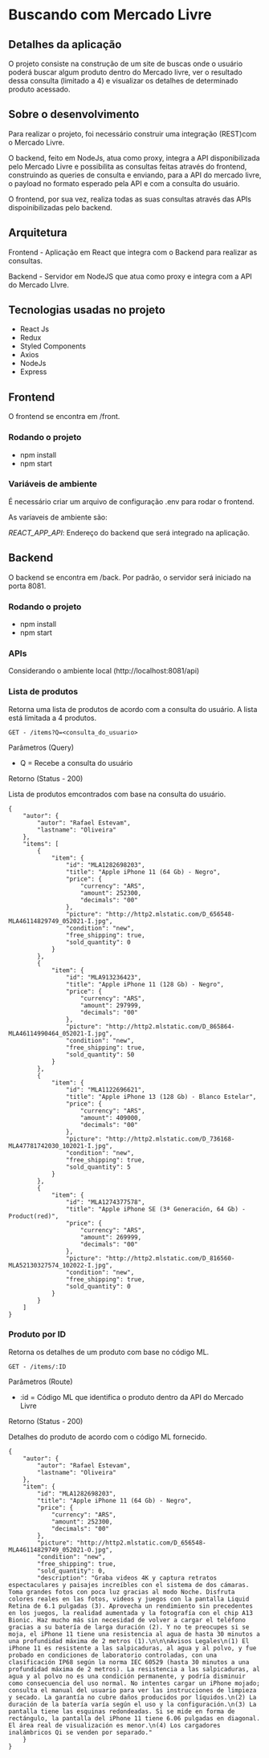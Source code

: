 # Buscando com Mercado Livre

## Detalhes da aplicação

O projeto consiste na construção de um site de buscas onde o usuário poderá buscar algum produto dentro do Mercado livre, ver o resultado dessa consulta (limitado a 4) e visualizar os detalhes de determinado produto acessado.

## Sobre o desenvolvimento

Para realizar o projeto, foi necessário construir uma integração (REST)com o Mercado Livre.

O backend, feito em NodeJs, atua como proxy, integra a API disponibilizada pelo Mercado Livre e possibilita as consultas feitas através do frontend, construindo as queries de consulta e enviando, para a API do mercado livre, o payload no formato esperado pela API e com a consulta do usuário.

O frontend, por sua vez, realiza todas as suas consultas através das APIs dispoinibilizadas pelo backend.

## Arquitetura

Frontend - Aplicação em React que integra com o Backend para realizar as consultas.

Backend - Servidor em NodeJS que atua como proxy e integra com a API do Mercado LIvre.


## Tecnologias usadas no projeto

- React Js
- Redux
- Styled Components
- Axios
- NodeJs
- Express

## Frontend

O frontend se encontra em /front. 

### Rodando o projeto

- npm install
- npm start

### Variáveis de ambiente

É necessário criar um arquivo de configuração .env para rodar o frontend.

As varíaveis de ambiente são:

*REACT_APP_API*: Endereço do backend que será integrado na aplicação. 

## Backend

O backend se encontra em /back. 
Por padrão, o servidor será iniciado na porta 8081.

### Rodando o projeto

- npm install
- npm start

### APIs

Considerando o ambiente local (http://localhost:8081/api)

### Lista de produtos

Retorna uma lista de produtos de acordo com a consulta do usuário. A lista está limitada a 4 produtos.

```
GET - /items?Q=<consulta_do_usuario>
```

Parâmetros (Query)

- Q = Recebe a consulta do usuário

Retorno (Status - 200)

Lista de produtos emcontrados com base na consulta do usuário.

```
{
    "autor": {
        "autor": "Rafael Estevam",
        "lastname": "Oliveira"
    },
    "items": [
        {
            "item": {
                "id": "MLA1282698203",
                "title": "Apple iPhone 11 (64 Gb) - Negro",
                "price": {
                    "currency": "ARS",
                    "amount": 252300,
                    "decimals": "00"
                },
                "picture": "http://http2.mlstatic.com/D_656548-MLA46114829749_052021-I.jpg",
                "condition": "new",
                "free_shipping": true,
                "sold_quantity": 0
            }
        },
        {
            "item": {
                "id": "MLA913236423",
                "title": "Apple iPhone 11 (128 Gb) - Negro",
                "price": {
                    "currency": "ARS",
                    "amount": 297999,
                    "decimals": "00"
                },
                "picture": "http://http2.mlstatic.com/D_865864-MLA46114990464_052021-I.jpg",
                "condition": "new",
                "free_shipping": true,
                "sold_quantity": 50
            }
        },
        {
            "item": {
                "id": "MLA1122696621",
                "title": "Apple iPhone 13 (128 Gb) - Blanco Estelar",
                "price": {
                    "currency": "ARS",
                    "amount": 409000,
                    "decimals": "00"
                },
                "picture": "http://http2.mlstatic.com/D_736168-MLA47781742030_102021-I.jpg",
                "condition": "new",
                "free_shipping": true,
                "sold_quantity": 5
            }
        },
        {
            "item": {
                "id": "MLA1274377578",
                "title": "Apple iPhone SE (3ª Generación, 64 Gb) - Product(red)",
                "price": {
                    "currency": "ARS",
                    "amount": 269999,
                    "decimals": "00"
                },
                "picture": "http://http2.mlstatic.com/D_816560-MLA52130327574_102022-I.jpg",
                "condition": "new",
                "free_shipping": true,
                "sold_quantity": 0
            }
        }
    ]
}
```


### Produto por ID

Retorna os detalhes de um produto com base no código ML.

```
GET - /items/:ID
```

Parâmetros (Route)

- :id = Código ML que identifica o produto dentro da API do Mercado Livre

Retorno (Status - 200)

Detalhes do produto de acordo com o código ML fornecido.

```
{
    "autor": {
        "autor": "Rafael Estevam",
        "lastname": "Oliveira"
    },
    "item": {
        "id": "MLA1282698203",
        "title": "Apple iPhone 11 (64 Gb) - Negro",
        "price": {
            "currency": "ARS",
            "amount": 252300,
            "decimals": "00"
        },
        "picture": "http://http2.mlstatic.com/D_656548-MLA46114829749_052021-O.jpg",
        "condition": "new",
        "free_shipping": true,
        "sold_quantity": 0,
        "description": "Graba videos 4K y captura retratos espectaculares y paisajes increíbles con el sistema de dos cámaras. Toma grandes fotos con poca luz gracias al modo Noche. Disfruta colores reales en las fotos, videos y juegos con la pantalla Liquid Retina de 6.1 pulgadas (3). Aprovecha un rendimiento sin precedentes en los juegos, la realidad aumentada y la fotografía con el chip A13 Bionic. Haz mucho más sin necesidad de volver a cargar el teléfono gracias a su batería de larga duración (2). Y no te preocupes si se moja, el iPhone 11 tiene una resistencia al agua de hasta 30 minutos a una profundidad máxima de 2 metros (1).\n\n\nAvisos Legales\n(1) El iPhone 11 es resistente a las salpicaduras, al agua y al polvo, y fue probado en condiciones de laboratorio controladas, con una clasificación IP68 según la norma IEC 60529 (hasta 30 minutos a una profundidad máxima de 2 metros). La resistencia a las salpicaduras, al agua y al polvo no es una condición permanente, y podría disminuir como consecuencia del uso normal. No intentes cargar un iPhone mojado; consulta el manual del usuario para ver las instrucciones de limpieza y secado. La garantía no cubre daños producidos por líquidos.\n(2) La duración de la batería varía según el uso y la configuración.\n(3) La pantalla tiene las esquinas redondeadas. Si se mide en forma de rectángulo, la pantalla del iPhone 11 tiene 6.06 pulgadas en diagonal. El área real de visualización es menor.\n(4) Los cargadores inalámbricos Qi se venden por separado."
    }
}
```








